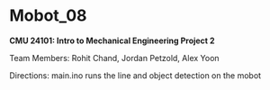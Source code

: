 # Mobot_08

**CMU 24101: Intro to Mechanical Engineering Project 2**

Team Members: Rohit Chand, Jordan Petzold, Alex Yoon 

Directions: main.ino runs the line and object detection on the mobot

